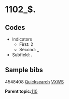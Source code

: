 # 1102\_$.

## Codes

-   Indicators
    -   First: 2
    -   Second: \_
-   Subfield: .

## Sample bibs

4548408 [Quicksearch](https://search.library.yale.edu/catalog/4548408) [VXWS](http://prodorbis.library.yale.edu:7014/vxws/GetHoldingsService?bibId=4548408)

**Parent topic:**[110](../../tags/110/110.md)

